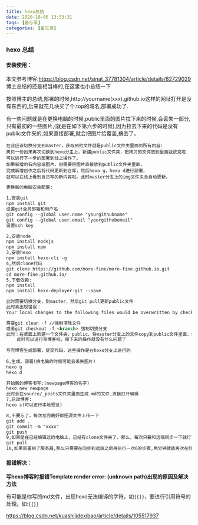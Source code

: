 ```yaml
---
title: hexo总结
date: 2020-10-06 13:53:31
tags: [备忘录]
categories: [备忘录]
---
```


### hexo 总结

#### 安装使用：

本文参考博客:https://blog.csdn.net/sinat_37781304/article/details/82729029	博主总结的还是相当棒的,在这里也小总结一下

按照博主的总结,部署的时候,http://yourname(xxx).github.io这样的网址打开是没有东西的,后来就花几块买了个.top的域名,部署成功了.

有一些问题就是在更换电脑的时候,public里面的图片拉下来的时候,会丢失一部分,只有最初的一些图片,(就是在如下第六步的时候),因为拉去下来的代码是没有public文件夹的,如果直接部署,就会把图片给覆盖,搞丢了。

```
在此应该切换分支到master，获取到的文件就是public文件夹里面的所有内容:
拷贝一份出来再次切换到hexo分主上，新建public文件夹，把拷贝的文件放到里面就欧克啦
可以进行下一步的部署到线上操作了。
如果新增的有内容或图片，则需要将图片直接放到public文件夹里面，
完成新增创作之后将代码更新到仓库，然后hexo g，hexo d进行部署，
就可以在线上看到自己写的新内容啦。此时master分支上的img文件夹会自动更新。
```



```html
更换新的电脑安装配置:

1,安装git
npm install git
设置git全局邮箱和用户名
git config --global user.name "yourgithubname"
git config --global user.email "yourgithubemail"
设置ssh key

2,安装node
npm install nodejs
npm install npm
3,安装hexo
npm install hexo-cli -g
4,然后clone代码
git clone https://github.com/more-fine/more-fine.github.io.git
cd more-fine.github.io/
5,下载依赖:
npm install
npm install hexo-deployer-git --save

此时需要切换分支，到master，然后git pull更新public文件
此时肯出现错误：
Your local changes to the following files would be overwritten by checkout

需要git clean -f //强制清除文件
或者git checkout -f <branch> 强制切换分支
此时：在桌面上新建一个文件夹，public，将master分支上的文件copy到public文件里面，然后切换到hexo分支下，然后将pulice剪切到hexo分支下根目录中
    此时可以进行写博客啦，接下来的操作就没有什么问题了
    
写完博客生成部署，提交代码，这些操作是在hexo分支上进行的
    
6,生成，部署(换电脑的时候可能会丢失图片)
hexo g 
hexo d

开始新的博客书写:(newpage博客的名字)
hexo new newpage
此时会在source/_posts文件夹里面生成.md的文件,直接打开编辑
7,启动博客:
hexo s(可以进行本地预览)

8,不要忘了，每次写完最好都把源文件上传一下
git add .
git commit –m "xxxx"
git push 
9,如果是在已经编辑过的电脑上，已经有clone文件夹了，那么，每次只要和远端同步一下就行了
git pull
10,如果部署到了服务器,那么只需要在同步到远端之后再执行一次6的步骤,两分钟就能再次在你的网址上看到更新的博客啦.
```

#### 报错解决：

**写hexo博客时报错Template render error: (unknown path)出现的原因及解决方法**

有可能是你写的md文件，出现hexo无法编译的字符，如`{{}}`，要进行引用符号的处理。如:`{{}}`

https://blog.csdn.net/kuashijidexibao/article/details/105517937